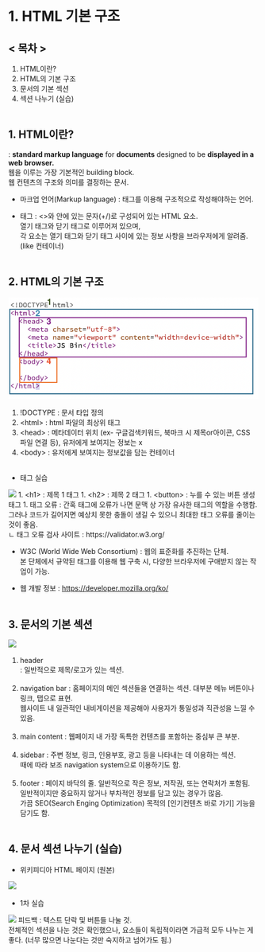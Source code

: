 # 1. HTML 기본 구조
## < 목차 >
1. HTML이란?
1. HTML의 기본 구조
1. 문서의 기본 섹션
1. 섹션 나누기 (실습) <br/><br/>

## 1. HTML이란?
: __standard markup language__ for __documents__ designed to be __displayed in a web browser.__<br/>
웹을 이루는 가장 기본적인 building block.<br/>
웹 컨텐츠의 구조와 의미를 결정하는 문서.

+ 마크업 언어(Markup language)
: 태그를 이용해 구조적으로 작성해야하는 언어.

+ 태그 : <>와 안에 있는 문자(+/)로 구성되어 있는 HTML 요소. <br/>
열기 태그와 닫기 태그로 이루어져 있으며, <br/>
각 요소는 열기 태그와 닫기 태그 사이에 있는 정보 사항을 브라우저에게 알려줌.
(like 컨테이너)
<br/><br/>

## 2. HTML의 기본 구조
<img src="../pic/1-Nov-2021/1-Nov-2021_1.png">

1. !DOCTYPE : 문서 타입 정의
1. &lt;html&gt; : html 파일의 최상위 태그
1. &lt;head&gt; : 메타데이터 위치 (ex- 구글검색키워드, 북마크 시 제목or아이콘, CSS 파일 연결 등), 유저에게 보여지는 정보는 x
1. &lt;body&gt; : 유저에게 보여지는 정보값을 담는 컨테이너
<br/><br/>


+  태그 실습
<img src="https://raw.githubusercontent.com/Mia-K1M/TIL_WebFE/main/pic/23-Oct-2021/23-oct-2021_2.png">
1. &lt;h1&gt; : 제목 1 태그
1. &lt;h2&gt; : 제목 2 태그
1. &lt;button&gt; : 누를 수 있는 버튼 생성 태그
1. 태그 오류 : 간혹 태그에 오류가 나면 문맥 상 가장 유사한 태그의 역할을 수행함.<br/>
그러나 코드가 길어지면 예상치 못한 충돌이 생길 수 있으니 최대한 태그 오류를 줄이는 것이 좋음.<br/>
ㄴ 태그 오류 검사 사이트 : https://validator.w3.org/

+ W3C (World Wide Web Consortium)
: 웹의 표준화를 추진하는 단체.<br/>
본 단체에서 규약된 태그를 이용해 웹 구축 시, 다양한 브라우저에 구애받지 않는 작업이 가능.

+ 웹 개발 정보 : https://developer.mozilla.org/ko/
<br/><br/>

## 3. 문서의 기본 섹션
<img src="https://raw.githubusercontent.com/Mia-K1M/TIL_WebFE/main/pic/23-Oct-2021/23-oct-2021_3.png">

1. header<br/>
: 일반적으로 제목/로고가 있는 섹션.<br/><br/>
1. navigation bar
: 홈페이지의 메인 섹션들을 연결하는 섹션.
대부분 메뉴 버튼이나 링크, 탭으로 표현.<br/>
웹사이트 내 일관적인 내비게이션을 제공해야 사용자가 통일성과 직관성을 느낄 수 있음. <br/><br/>
1. main content
: 웹페이지 내 가장 독특한 컨텐츠를 포함하는 중심부 큰 부분.<br/><br/>
1. sidebar
: 주변 정보, 링크, 인용부호, 광고 등을 나타내는 데 이용하는 섹션.<br/>
때에 따라 보조 navigation system으로 이용하기도 함.<br/><br/>
1. footer
: 페이지 바닥의 줄. 일반적으로 작은 정보, 저작권, 또는 연락처가 포함됨.<br/>
일반적이지만 중요하지 않거나 부차적인 정보를 담고 있는 경우가 많음.<br/>
가끔 SEO(Search Enging Optimization) 목적의 [인기컨텐츠 바로 가기] 기능을 담기도 함.<br/><br/>

## 4. 문서 섹션 나누기 (실습)
+ 위키피디아 HTML 페이지 (원본)
<img src="https://raw.githubusercontent.com/Mia-K1M/TIL_WebFE/main/pic/23-Oct-2021/23-oct-2021_4.png">

+ 1차 실습
<img src="https://raw.githubusercontent.com/Mia-K1M/TIL_WebFE/main/pic/23-Oct-2021/23-oct-2021_5.png">
피드백 : 텍스트 단락 및 버튼들 나눌 것.<br/>
 전체적인 섹션을 나눈 것은 확인했으나, 요소들이 독립적이라면 가급적 모두 나누는 게 좋다. (너무 많으면 나눈다는 것만 숙지하고 넘어가도 됨.)